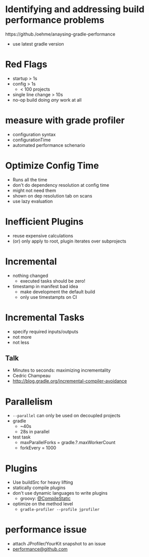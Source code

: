 # Identifying and addressing build performance problems

https://github./oehme/anaysing-gradle-performance

- use latest gradle version

# Red Flags

- startup > 1s
- config > 1s
  - < 100 projects
- single line change > 10s
- no-op build doing _any_ work at all

# measure with grade profiler

- configuration syntax
- configurationTime
- automated performance schenario

# Optimize Config Time

- Runs all the time
- don't do dependency resolution at config time
- might not need them
- shown on dep resolution tab on scans
- use lazy evaluation

# Inefficient Plugins

- reuse expensive calculations
- (or) only apply to root, plugin iterates over subprojects

# Incremental

- nothing changed
  - executed tasks should be zero!
- timestamp in manifest bad idea
  - make development the default build
  - only use timestampts on CI

# Incremental Tasks

- specify required inputs/outputs
- not more
- not less

## Talk

- Minutes to seconds: maximizing incrementality
- Cedric Champeau
- http://blog.gradle.org/incremental-compiler-avoidance

# Parallelism

- `--parallel` can only be used on decoupled projects
- gradle
  - ~40s
  - 28s in parallel
- test task
  - maxParallelForks = gradle.?.maxWorkerCount
  - forkEvery = 1000

# Plugins

- Use buildSrc for heavy lifting
- statically compile plugins
- don't use dynamic languages to write plugins
  - groovy: [@CompileStatic](http://docs.groovy-lang.org/latest/html/gapi/groovy/transform/CompileStatic.html)
- optimize on the method level
  - `gradle-profiler --profile jprofiler`


# performance issue

- attach JProfiler/YourKit snapshot to an issue
- performance@github.com

